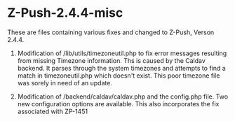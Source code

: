 # Z-Push-2.4.4-misc

These are files containing various fixes and changed to Z-Push, Verson 2.4.4.

1) Modification of /lib/utils/timezoneutil.php to fix error messages resulting from missing Timezone information.  Ths is caused by the
Caldav backend.  It parses through the system timezones and attempts to find a match in timezoneutil.php which doesn't exist.  This poor timezone file was sorely in need of an update.

2) Modification of /backend/caldav/caldav.php and the config.php file.  Two new configuration options are available. This also incorporates the fix associated with ZP-1451
